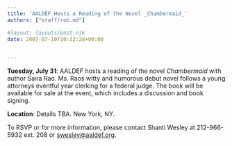 ```yaml
---
title: 'AALDEF Hosts a Reading of the Novel _Chambermaid_'
authors: ["staff/rob.md"]

#layout: layouts/post.njk
date: 2007-07-10T10:32:28+00:00


---
```


**Tuesday, July 31**: AALDEF hosts a reading of the novel _Chambermaid_ with author Saira Rao. Ms. Raos witty and humorous debut novel follows a young attorneys eventful year clerking for a federal judge. The book will be available for sale at the event, which includes a discussion and book signing. 

**Location**: Details TBA. New York, NY. 

To RSVP or for more information, please contact Shanti Wesley at 212-966-5932 ext. 208 or swesley@aaldef.org.

